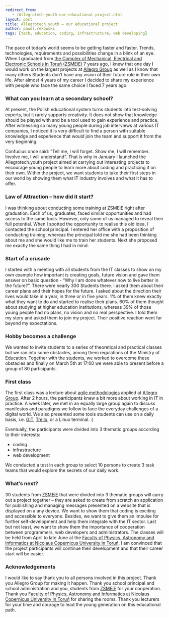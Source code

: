 ```yaml
---
redirect_from:
   - /Allegrotech-youth-our-educational-project.html
layout: post
title: Allegrotech.youth – our educational project
author: pawel.rekowski
tags: [tech, education, coding, infrastructure, web developing]
---
```


The pace of today’s world seems to be getting faster and faster. Trends, technologies, requirements and possibilities change in a blink of an eye. When I graduated from [the Complex of Mechanical, Electrical and Electronic Schools in Toruń (ZSMEiE)](http://www.zsmeie.torun.pl) 7 years ago,
I knew that one day I would work on the largest projects at [Allegro Group](http://allegro.tech) as well as I know that many others Students don’t have any vision of their future role in their own life.
After almost 4 years of my career I decided to share my experience with people who face the same choice
I faced 7 years ago.

### What can you learn at a secondary school?

At present, the Polish educational system turns students into test-solving experts, but it rarely supports
creativity. It does not show that knowledge should be played with and be a tool used to gain experience and
practice. After witnessing so many young people during job interviews at various IT companies, I noticed it is
very difficult to find a person with suitable knowledge and experience that would join the team and support it from the very beginning.

Confucius once said: “Tell me, I will forget. Show me, I will remember. Involve me, I will understand”. That is
why in January I launched the Allegrotech.youth project aimed at carrying out interesting projects to
encourage young people to learn more about coding and practicing it on their own. Within the project, we
want students to take their first steps in our world by showing them what IT industry involves and what it
has to offer.

### Law of Attraction – how did it start?

I was thinking about conducting some training at ZSMEiE right after graduation. Each of us, graduates, faced
similar opportunities and had access to the same tools. However, only some of us managed to reveal their
full potential.
When I spotted the opportunity to realise this old idea, I contacted the school principal. I entered her office
with a proposition of conducting training, whereas the principal told me she had been thinking about me and she would like me to train her students. Next she proposed me exactly the same thing I had in mind.

### Start of a crusade

I started with a meeting with all students from the IT classes to show on my own example how important is creating goals,
future vision and gave them answer on basic question - “Why I am done whatever now to live better in the future?”.
There were nearly 300 Students there. I asked them about their career plans and their hopes for the future.
I asked about the direction their lives would take in a year, in three or in five years. 1% of
them knew exactly what they want to do and started to realise their plans. 60% of them thought about
studying at higher education institutions, whereas 39% of those young people had no plans, no vision and no real perspective.
I told them my story and asked them to join my project. Their positive reaction went far beyond my
expectations.

### Hobby becomes a challenge

We wanted to invite students to a series of theoretical and practical classes but we ran into some obstacles,
among them regulations of the Ministry of Education. Together with the students, we worked to overcome
these obstacles and finally on March 5th at 17:00 we were able to present before a group of 80 participants.

### First class

The first class was a lecture about [agile methodologies](http://en.wikipedia.org/wiki/Agile_software_development) applied at [Allegro Group](http://blog.allegrogroup.com/). After 2 hours, the
participants knew a bit more about working in IT in practice.
A week later, we met in an equally large group again to discuss manifestos and paradigms we follow to face
the everyday challenges of a digital world. We also presented some tools students can use on a daily basis,
i.e. [GIT](http://git-scm.com/), [Trello](https://trello.com/), or a Linux terminal. :)

Eventually, the participants were divided into 3 thematic groups according to their interests:

- coding
- infrastructure
- web development

We conducted a test in each group to select 10 persons to create 3 task teams that would explore the secrets of our daily work.

### What’s next?

30 students from [ZSMEiE](http://www.zsmeie.torun.pl)  that were divided into 3 thematic groups will carry
out a project together – they are asked to create from scratch an application for publishing and managing
messages presented on a website that is displayed on a any device.
We want to show them that coding is exciting and accessible to everyone. Besides, we want to give them an
impulse for further self-development and help them integrate with the IT sector. Last but not least, we want
to show them the importance of cooperation between programmers, web developers and administrators.
The classes will be held from April to late June at the [Faculty of Physics, Astronomy and Informatics at Nicolaus Copernicus University in Toruń](http://www.fizyka.umk.pl/wfaiis/).
I am convinced that the project participants will continue their development and that their career start will
be easier.

### Acknowledgements

I would like to say thank you to all persons involved in this project. Thank you Allegro Group for making it
happen. Thank you school principal and school administration and you, students from [ZSMEiE](http://www.zsmeie.torun.pl)  for your cooperation.
Thank you [Faculty of Physics, Astronomy and Informatics at Nicolaus Copernicus University in Toruń](http://www.fizyka.umk.pl/wfaiis/) for sharing the rooms.
Thank you lecturers for your time and courage to lead the young generation on this educational path.
